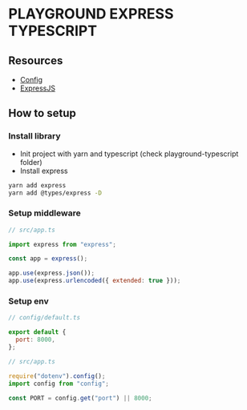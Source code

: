 # PLAYGROUND EXPRESS TYPESCRIPT

## Resources

- [Config](https://www.npmjs.com/package/config)
- [ExpressJS](https://expressjs.com/en/starter/installing.html)

## How to setup

### Install library

- Init project with yarn and typescript (check playground-typescript folder)
- Install express

```bash
yarn add express
yarn add @types/express -D
```

### Setup middleware

```js
// src/app.ts

import express from "express";

const app = express();

app.use(express.json());
app.use(express.urlencoded({ extended: true }));
```

### Setup env

```js
// config/default.ts

export default {
  port: 8000,
};
```

```js
// src/app.ts

require("dotenv").config();
import config from "config";

const PORT = config.get("port") || 8000;
```
